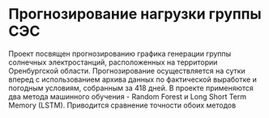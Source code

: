 
# Прогнозирование нагрузки группы СЭС

Проект посвящен прогнозированию графика генерации группы солнечных электростанций, расположенных на территории Оренбургской области. Прогнозирование осуществляется на сутки вперед с использованием архива данных по фактической выработке и погодным условиям, собранным за 418 дней. В проекте применяются два метода машинного обучения - Random Forest и Long Short Term Memory (LSTM). Приводится сравнение точности обоих методов
